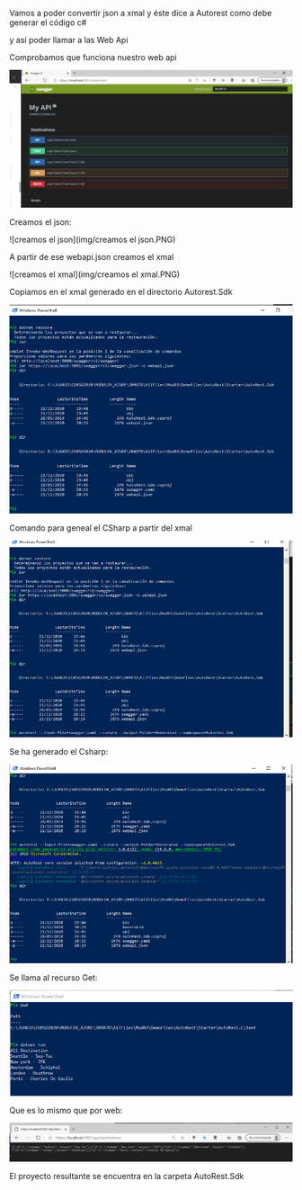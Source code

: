 Vamos a poder convertir json a xmal y éste dice a Autorest como debe generar el código c#

y así poder llamar a las Web Api



Comprobamos que funciona nuestro web api

![web_api_funciona](img/web_api_funciona.PNG)



Creamos el json:

![creamos el json](img/creamos el json.PNG)



A partir de ese webapi.json creamos el xmal

![creamos el xmal](img/creamos el xmal.PNG)

Copiamos en el xmal generado en el directorio Autorest.Sdk

![copiamoselxmal](img/copiamoselxmal.PNG)



Comando para geneal el CSharp a partir del xmal

![generandocsharp](img/generandocsharp.PNG)



Se ha generado el Csharp:

![generado_csharp](img/generado_csharp.PNG)



Se llama al recurso Get:

![recursoGet](img/recursoGet.PNG)



Que es lo mismo que por web:

![GetWeb](img/GetWeb.PNG)


El proyecto resultante se encuentra en la carpeta AutoRest.Sdk

